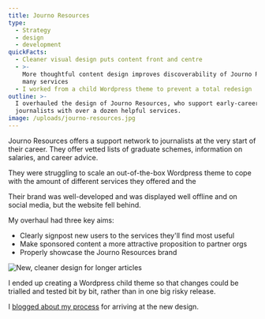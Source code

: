 ```yaml
---
title: Journo Resources
type:
  - Strategy
  - design
  - development
quickFacts:
  - Cleaner visual design puts content front and centre
  - >-
    More thoughtful content design improves discoverability of Journo Resources'
    many services
  - I worked from a child Wordpress theme to prevent a total redesign
outline: >-
  I overhauled the design of Journo Resources, who support early-career
  journalists with over a dozen helpful services.
image: /uploads/journo-resources.jpg
---
```

Journo Resources offers a support network to journalists at the very start of their career. They offer vetted lists of graduate schemes, information on salaries, and career advice.

They were struggling to scale an out-of-the-box Wordpress theme to cope with the amount of different services they offered and the 

Their brand was well-developed and was displayed well offline and on social media, but the website fell behind.

My overhaul had three key aims:

* Clearly signpost new users to the services they'll find most useful
* Make sponsored content a more attractive proposition to partner orgs
* Properly showcase the Journo Resources brand

![New, cleaner design for longer articles](/uploads/article-advice.png)

I ended up creating a Wordpress child theme so that changes could be trialled and tested bit by bit, rather than in one big risky release.

I [blogged about my process](https://medium.com/@dinosaurlord/building-a-home-for-new-journalists-e9da88c5e49a) for arriving at the new design.
